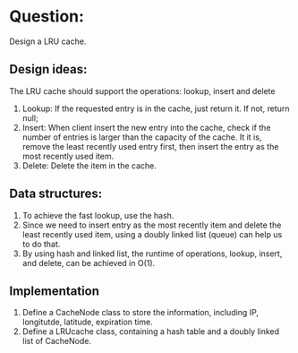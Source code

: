 # Question:
Design a LRU cache.

## Design ideas:
The LRU cache should support the operations: lookup, insert and delete
1. Lookup: If the requested entry is in the cache, just return it. If not, return null;
2. Insert: When client insert the new entry into the cache, check if the number of entries is larger than the capacity of the cache. 
It it is, remove the least recently used entry first, then insert the entry as the most recently used item.
3. Delete: Delete the item in the cache.

## Data structures:
1. To achieve the fast lookup, use the hash.
2. Since we need to insert entry as the most recently item and delete the least recently used item, using a doubly linked list (queue) can help us to do that.
3. By using hash and linked list, the runtime of operations, lookup, insert, and delete, can be achieved in O(1).

## Implementation
1. Define a CacheNode class to store the information, including IP, longitutde, latitude, expiration time.
2. Define a LRUcache class, containing a hash table and a doubly linked list of CacheNode.
